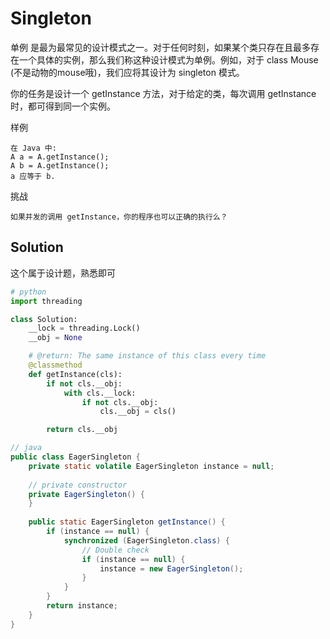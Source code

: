 # Singleton

单例 是最为最常见的设计模式之一。对于任何时刻，如果某个类只存在且最多存在一个具体的实例，那么我们称这种设计模式为单例。例如，对于 class Mouse (不是动物的mouse哦)，我们应将其设计为 singleton 模式。

你的任务是设计一个 getInstance 方法，对于给定的类，每次调用 getInstance 时，都可得到同一个实例。

样例

    在 Java 中:
    A a = A.getInstance();
    A b = A.getInstance();
    a 应等于 b.

挑战

    如果并发的调用 getInstance，你的程序也可以正确的执行么？

## Solution

这个属于设计题，熟悉即可

```python
# python
import threading

class Solution:
    __lock = threading.Lock()
    __obj = None

    # @return: The same instance of this class every time
    @classmethod
    def getInstance(cls):
        if not cls.__obj:
            with cls.__lock:
                if not cls.__obj:
                    cls.__obj = cls()

        return cls.__obj

```

```java
// java
public class EagerSingleton {
    private static volatile EagerSingleton instance = null;
 
    // private constructor
    private EagerSingleton() {
    }
 
    public static EagerSingleton getInstance() {
        if (instance == null) {
            synchronized (EagerSingleton.class) {
                // Double check
                if (instance == null) {
                    instance = new EagerSingleton();
                }
            }
        }
        return instance;
    }
}
```

